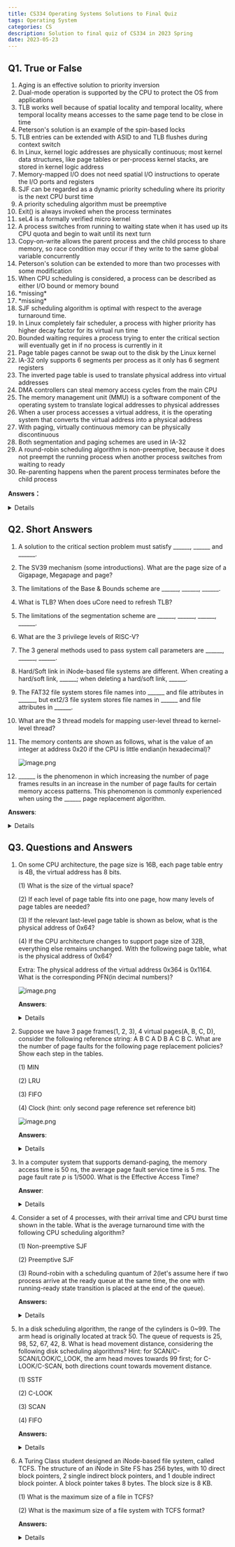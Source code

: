 ```yaml
---
title: CS334 Operating Systems Solutions to Final Quiz
tags: Operating System
categories: CS
description: Solution to final quiz of CS334 in 2023 Spring
date: 2023-05-23
---
```


## Q1. True or False

1. Aging is an effective solution to priority inversion
2. Dual-mode operation is supported by the CPU to protect the OS from applications
3. TLB works well because of spatial locality and temporal locality, where temporal locality means accesses to the same page tend to be close in time
4. Peterson's solution is an example of the spin-based locks
5. TLB entries can be extended with ASID to and TLB flushes during context switch
6. In Linux, kernel logic addresses are physically continuous; most kernel data structures, like page tables or per-process kernel stacks, are stored in kernel logic address
7. Memory-mapped I/O does not need spatial I/O instructions to operate the I/O ports and registers
8. SJF can be regarded as a dynamic priority scheduling where its priority is the next CPU burst time
9. A priority scheduling algorithm must be preemptive
10. Exit() is always invoked when the process terminates
11. seL4 is a formally verified micro kernel
12. A process switches from running to waiting state when it has used up its CPU quota and begin to wait until its next turn
13. Copy-on-write allows the parent process and the child process to share memory, so race condition may occur if they write to the same global variable concurrently
14. Peterson's solution can be extended to more than two processes with some modification
15. When CPU scheduling is considered, a process can be described as either I/O bound or memory bound
16. \*missing\*
17. \*missing\*
18. SJF scheduling algorithm is optimal with respect to the average turnaround time.
19. In Linux completely fair scheduler, a process with higher priority has higher decay factor for its virtual run time
20. Bounded waiting requires a process trying to enter the critical section will eventually get in if no process is currently in it
21. Page table pages cannot be swap out to the disk by the Linux kernel
22. IA-32 only supports 6 segments per process as it only has 6 segment registers
23. The inverted page table is used to translate physical address into virtual addresses
24. DMA controllers can steal memory access cycles from the main CPU
25. The memory management unit (MMU) is a software component of the operating system to translate logical addresses to physical addresses
26. When a user process accesses a virtual address, it is the operating system that converts the virtual address into a physical address
27. With paging, virtually continuous memory can be physically discontinuous
28. Both segmentation and paging schemes are used in IA-32
29. A round-robin scheduling algorithm is non-preemptive, because it does not preempt the running process when another process switches from waiting to ready
30. Re-parenting happens when the parent process terminates before the child process

**Answers：**

<details>FTTTT TTTFT TFFTF ??TFF TFFTF FTTFT</details>

## Q2. Short Answers

1. A solution to the critical section problem must satisfy \_\_\_\_\_\_, \_\_\_\_\_\_ and \_\_\_\_\_\_.

2. The SV39 mechanism (some introductions). What are the page size of a Gigapage, Megapage and page?

3. The limitations of the Base & Bounds scheme are \_\_\_\_\_\_, \_\_\_\_\_\_, \_\_\_\_\_\_.

4. What is TLB? When does uCore need to refresh TLB?

5. The limitations of the segmentation scheme are \_\_\_\_\_\_, \_\_\_\_\_\_, \_\_\_\_\_\_, \_\_\_\_\_\_.

6. What are the 3 privilege levels of RISC-V?

7. The 3 general methods used to pass system call parameters are \_\_\_\_\_\_, \_\_\_\_\_\_, \_\_\_\_\_\_.

8. Hard/Soft link in iNode-based file systems are different. When creating a hard/soft link, \_\_\_\_\_\_; when deleting a hard/soft link, \_\_\_\_\_\_.

9. The FAT32 file system stores file names into \_\_\_\_\_\_ and file attributes in \_\_\_\_\_\_, but ext2/3 file system stores file names in \_\_\_\_\_\_ and file attributes in \_\_\_\_\_\_.

10. What are the 3 thread models for mapping user-level thread to kernel-level thread?

11. The memory contents are shown as follows, what is the value of an integer at address 0x20 if the CPU is little endian(in hexadecimal)? 

    ![image.png](https://s2.loli.net/2023/05/23/rkZK17cR3QGM8ne.png)

12. \_\_\_\_\_\_ is the phenomenon in which increasing the number of page frames results in an increase in the number of page faults for certain memory access patterns. This phenomenon is commonly experienced when using the \_\_\_\_\_\_ page replacement algorithm.


**Answers**:

<details>
    <p>1. Mutual exclusion, progress, bounded waiting</p>
    <p>2. 2^30 Bytes, 2^21 Bytes, 2^12 Bytes</p>
    <p>3. Internal fragmentation, Connot support larger address space, Hard to do inter-process sharing</p>
    <p>4. CPU hardware cache to store PTEs that have been mostly reccently used, to spend up virtual address translation; When chaging page tables or updating page table contents.</p>
    <p>5. OS content switch must also saave and restire all pairs sof segment registers; A segment may grow, which may or may not be possible; Management of free spaces of physical memory with variable-sized segments; External fragmentation</p>
    <p>6. User, Supervisor, Machine</p>
    <p>7. Register, Block, Stack</p>
    <p>8. A hard link is a directory entry pointing to the iNode of an existing file; A symbolic link creates a new iNode, with the path to the target file in its data block; Deleting the target file does not affect the hard link, but deleting the target file makes the soft link invalid.</p>
    <p>9. FAT32 stores file names and attributes in the directory entries; ext2/3 file system stores the file name in the directry entries, and the file attributes in the iNode.</p>
    <p>10. one-to-one, Many-to-one, Many-to-many mapping</p>
    <p>11. 0x dd 42 34 e7</p>
    <p>12. Bélady's Anomalty, FIFO</p>
</details>

## Q3. Questions and Answers

1. On some CPU architecture, the page size is 16B, each page table entry is 4B, the virtual address has 8 bits.

   (1) What is the size of the virtual space?

   (2) If each level of page table fits into one page, how many levels of page tables are needed?

   (3) If the relevant last-level page table is shown as below, what is the physical address of 0x64?

   (4) If the CPU architecture changes to support page size of 32B, everything else remains unchanged. With the following page table, what is the physical address of 0x64?

   Extra: The physical address of the virtual address 0x364 is 0x1164. What is the corresponding PFN(in decimal numbers)?

   ![image.png](https://s2.loli.net/2023/05/23/akqROWXvn49rxZe.png)

   **Answers**:

   <details>
       <p>(1) 256 Bytes</p>
       <p>(2) 2 levels</p>
       <p>(3) 0x3e4</p>
       <p>(4) 0xc8</p>
   </details>

2. Suppose we have 3 page frames(1, 2, 3), 4 virtual pages(A, B, C, D), consider the following reference string: A B C A D B A C B C. What are the number of page faults for the following page replacement policies? Show each step in the tables.

   (1) MIN

   (2) LRU

   (3) FIFO

   (4) Clock (hint: only second page reference set reference bit)

   ![image.png](https://s2.loli.net/2023/05/23/rEflwc6y9Ovp2eP.png)

   **Answers**:

   <details>
       <table>
       <tr>
           <td></td>
           <td>A</td>
           <td>B</td>
           <td>C</td>
           <td>A</td>
           <td>D</td>
           <td>B</td>
           <td>A</td>
           <td>C</td>
           <td>B</td>
           <td>C</td>
       </tr>
       <tr>
           <td>1</td>
           <td>A</td>
           <td></td>
           <td></td>
           <td></td>
           <td></td>
           <td></td>
           <td></td>
           <td>C</td>
           <td></td>
           <td></td>
       </tr>
       <tr>
           <td>2</td>
           <td></td>
           <td>B</td>
           <td></td>
           <td></td>
           <td></td>
           <td></td>
           <td></td>
           <td></td>
           <td></td>
           <td></td>
       </tr>
       <tr>
           <td>3</td>
           <td></td>
           <td></td>
           <td>C</td>
           <td></td>
           <td>D</td>
           <td></td>
           <td></td>
           <td></td>
           <td></td>
           <td></td>
       </tr>
   </table>
   <table>
       <tr>
           <td></td>
           <td>A</td>
           <td>B</td>
           <td>C</td>
           <td>A</td>
           <td>D</td>
           <td>B</td>
           <td>A</td>
           <td>C</td>
           <td>B</td>
           <td>C</td>
       </tr>
       <tr>
           <td>1</td>
           <td>A</td>
           <td></td>
           <td></td>
           <td></td>
           <td></td>
           <td></td>
           <td></td>
           <td></td>
           <td></td>
           <td></td>
       </tr>
       <tr>
           <td>2</td>
           <td></td>
           <td>B</td>
           <td></td>
           <td></td>
           <td>D</td>
           <td></td>
           <td></td>
           <td>C</td>
           <td></td>
           <td></td>
       </tr>
       <tr>
           <td>3</td>
           <td></td>
           <td></td>
           <td>C</td>
           <td></td>
           <td></td>
           <td>B</td>
           <td></td>
           <td></td>
           <td></td>
           <td></td>
       </tr>
   </table>
   <table>
       <tr>
           <td></td>
           <td>A</td>
           <td>B</td>
           <td>C</td>
           <td>A</td>
           <td>D</td>
           <td>B</td>
           <td>A</td>
           <td>C</td>
           <td>B</td>
           <td>C</td>
       </tr>
       <tr>
           <td>1</td>
           <td>A</td>
           <td></td>
           <td></td>
           <td></td>
           <td>D</td>
           <td></td>
           <td></td>
           <td></td>
           <td></td>
           <td></td>
       </tr>
       <tr>
           <td>2</td>
           <td></td>
           <td>B</td>
           <td></td>
           <td></td>
           <td></td>
           <td></td>
           <td>A</td>
           <td></td>
           <td></td>
           <td></td>
       </tr>
       <tr>
           <td>3</td>
           <td></td>
           <td></td>
           <td>C</td>
           <td></td>
           <td></td>
           <td></td>
           <td></td>
           <td></td>
           <td>B</td>
           <td></td>
       </tr>
   </table>
   <table>
       <tr>
           <td></td>
           <td>A</td>
           <td>B</td>
           <td>C</td>
           <td>A</td>
           <td>D</td>
           <td>B</td>
           <td>A</td>
           <td>C</td>
           <td>B</td>
           <td>C</td>
       </tr>
       <tr>
           <td>1</td>
           <td>A</td>
           <td></td>
           <td></td>
           <td></td>
           <td></td>
           <td></td>
           <td></td>
           <td></td>
           <td></td>
           <td></td>
       </tr>
       <tr>
           <td>2</td>
           <td></td>
           <td>B</td>
           <td></td>
           <td></td>
           <td>D</td>
           <td></td>
           <td></td>
           <td>C</td>
           <td></td>
           <td></td>
       </tr>
       <tr>
           <td>3</td>
           <td></td>
           <td></td>
           <td>C</td>
           <td></td>
           <td></td>
           <td>B</td>
           <td></td>
           <td></td>
           <td></td>
           <td></td>
       </tr>
   </table>
   </details>

3. In a computer system that supports demand-paging, the memory access time is 50 ns, the average page fault service time is 5 ms. The page fault rate $p$ is 1/5000. What is the Effective Access Time?

   **Answer**:

   <details>
       <p>1.05 μs</p>
   </details>

4. Consider a set of 4 processes, with their arrival time and CPU burst time shown in the table. What is the average turnaround time with the following CPU scheduling algorithm?

   (1) Non-preemptive SJF

   (2) Preemptive SJF

   (3) Round-robin with a scheduling quantum of 2(let's assume here if two process arrive at the ready queue at the same time, the one with running-ready state transition is placed at the end of the queue).

   **Answers:**

   <details>
   <table>
       <p>(1) (6 + 11 + 5 + 5) / 4 = 6.75</p>
       <tr>
           <td>1</td>
           <td>2</td>
           <td>3</td>
           <td>4</td>
           <td>5</td>
           <td>6</td>
           <td>7</td>
           <td>8</td>
           <td>9</td>
           <td>10</td>
           <td>11</td>
           <td>12</td>
       </tr>
       <tr>
           <td>P1</td>
           <td>P1</td>
           <td>P1</td>
           <td>P1</td>
           <td>P1</td>
           <td>P1</td>
           <td>P3</td>
           <td>P4</td>
           <td>P4</td>
           <td>P2</td>
           <td>P2</td>
           <td>P2</td>
       </tr>
   </table>
   <p>(2) (12 + 4 + 1 + 3) / 4 = 5</p>
   <table>
       <tr>
           <td>1</td>
           <td>2</td>
           <td>3</td>
           <td>4</td>
           <td>5</td>
           <td>6</td>
           <td>7</td>
           <td>8</td>
           <td>9</td>
           <td>10</td>
           <td>11</td>
           <td>12</td>
       </tr>
       <tr>
           <td>P1</td>
           <td>P2</td>
           <td>P3</td>
           <td>P2</td>
           <td>P2</td>
           <td>P4</td>
           <td>P4</td>
           <td>P1</td>
           <td>P1</td>
           <td>P1</td>
           <td>P1</td>
           <td>P1</td>
       </tr>
   </table>
   <p>(3) (12 + 9 + 3 + 5) / 4 = 7.25</p>
   <table>
       <tr>
           <td>1</td>
           <td>2</td>
           <td>3</td>
           <td>4</td>
           <td>5</td>
           <td>6</td>
           <td>7</td>
           <td>8</td>
           <td>9</td>
           <td>10</td>
           <td>11</td>
           <td>12</td>
       </tr>
       <tr>
           <td>P1</td>
           <td>P1</td>
           <td>P2</td>
           <td>P2</td>
           <td>P3</td>
           <td>P1</td>
           <td>P1</td>
           <td>P4</td>
           <td>P4</td>
           <td>P2</td>
           <td>P1</td>
           <td>P1</td>
       </tr>
   </table>
   </details>

5. In a disk scheduling algorithm, the range of the cylinders is 0\~99. The arm head is originally located at track 50. The queue of requests is 25, 98, 52, 67, 42, 8. What is head movement distance, considering the following disk scheduling algorithms? Hint: for SCAN/C-SCAN/LOOK/C_LOOK, the arm head moves towards 99 first; for C-LOOK/C-SCAN, both directions count towards movement distance.

   (1) SSTF

   (2) C-LOOK

   (3) SCAN

   (4) FIFO

   **Answers:**

   <details>
       <p>(1) 136</p>
       <p>(2) 172</p>
       <p>(3) 142</p>
       <p>(4) 218</p>
   </details>

6. A Turing Class student designed an iNode-based file system, called TCFS. The structure of an iNode in Site FS has 256 bytes, with 10 direct block pointers, 2 single indirect block pointers, and 1 double indirect block pointer. A block pointer takes 8 bytes. The block size is 8 KB.

   (1) What is the maximum size of a file in TCFS?

   (2) What is the maximum size of a file system with TCFS format?

   **Answers:**

   <details>
       <p>10*8KB + 2*(8K/8)*8KB + (8K/8)*(8K/8)*8KB = 8GB</p>
       <p> 2 ^ 64 * 8K = 2 ^ 77</p>
   </details>
